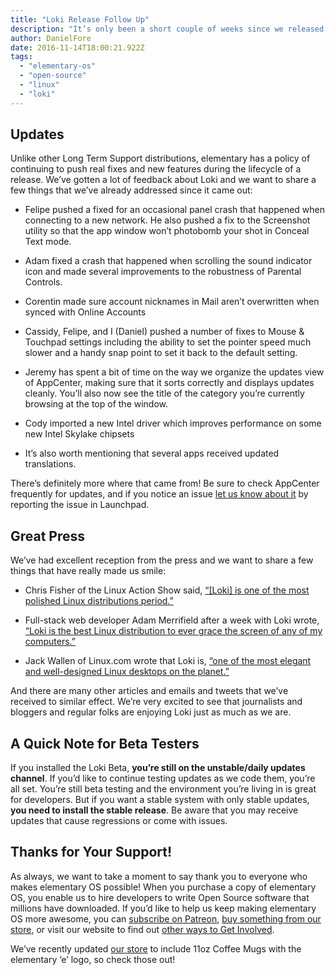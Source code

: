 ```yaml
---
title: "Loki Release Follow Up"
description: "It’s only been a short couple of weeks since we released the latest version of elementary OS, but we already have so much to share! We’re happy to say that Loki has already passed 45,000 downloads, from 157 different countries since release with 2/3rds of those downloads coming from closed sourced OSes. We’re super proud to be reaching people all over the world who are new to an Open Source operating system. Congratulations to everyone who switched!"
author: DanielFore
date: 2016-11-14T18:00:21.922Z
tags:
  - "elementary-os"
  - "open-source"
  - "linux"
  - "loki"
---
```


## Updates

Unlike other Long Term Support distributions, elementary has a policy of continuing to push real fixes and new features during the lifecycle of a release. We’ve gotten a lot of feedback about Loki and we want to share a few things that we’ve already addressed since it came out:

* Felipe pushed a fixed for an occasional panel crash that happened when connecting to a new network. He also pushed a fix to the Screenshot utility so that the app window won’t photobomb your shot in Conceal Text mode.

* Adam fixed a crash that happened when scrolling the sound indicator icon and made several improvements to the robustness of Parental Controls.

* Corentin made sure account nicknames in Mail aren’t overwritten when synced with Online Accounts

* Cassidy, Felipe, and I (Daniel) pushed a number of fixes to Mouse & Touchpad settings including the ability to set the pointer speed much slower and a handy snap point to set it back to the default setting.

* Jeremy has spent a bit of time on the way we organize the updates view of AppCenter, making sure that it sorts correctly and displays updates cleanly. You’ll also now see the title of the category you’re currently browsing at the top of the window.

* Cody imported a new Intel driver which improves performance on some new Intel Skylake chipsets

* It’s also worth mentioning that several apps received updated translations.

There’s definitely more where that came from! Be sure to check AppCenter frequently for updates, and if you notice an issue [let us know about it](http://t.umblr.com/redirect?z=https%3A%2F%2Felementary.io%2Fdocs%2Fcode%2Freference%23reporting-bugs&t=NzE3YzNmMjA1NGQxNTRiMzUxNTRiMjlkM2JiMTkwOGI2NzZmNTg3Mix1STBLZnZjcw%3D%3D&b=t%3AibgnuWZACL4bF6AGZWyLrg&m=0) by reporting the issue in Launchpad.

## Great Press

We’ve had excellent reception from the press and we want to share a few things that have really made us smile:

* Chris Fisher of the Linux Action Show said, [“[Loki] is one of the most polished Linux distributions period.”](http://www.jupiterbroadcasting.com/102976/looking-at-loki-las-434/)

* Full-stack web developer Adam Merrifield after a week with Loki wrote, [“Loki is the best Linux distribution to ever grace the screen of any of my computers.”](https://adam.merrifield.ca/2016/09/17/a-week-with-elementary-os-loki-0-4-0/)

* Jack Wallen of Linux.com wrote that Loki is, [“one of the most elegant and well-designed Linux desktops on the planet.”](https://www.linux.com/learn/elementary-os-loki-has-arrived)

And there are many other articles and emails and tweets that we’ve received to similar effect. We’re very excited to see that journalists and bloggers and regular folks are enjoying Loki just as much as we are.

## A Quick Note for Beta Testers

If you installed the Loki Beta, **you’re still on the unstable/daily updates channel**. If you’d like to continue testing updates as we code them, you’re all set. You’re still beta testing and the environment you’re living in is great for developers. But if you want a stable system with only stable updates, **you need to install the stable release**. Be aware that you may receive updates that cause regressions or come with issues.

## Thanks for Your Support!

As always, we want to take a moment to say thank you to everyone who makes elementary OS possible! When you purchase a copy of elementary OS, you enable us to hire developers to write Open Source software that millions have downloaded. If you’d like to help us keep making elementary OS more awesome, you can [subscribe on Patreon](http://t.umblr.com/redirect?z=https%3A%2F%2Fwww.patreon.com%2Felementary&t=ZTg5MWU1YzUzMzZjMzc0ZDgzMDJkZGVkM2EwNDU5YjIzZWM4YjAyZCx1STBLZnZjcw%3D%3D&b=t%3AibgnuWZACL4bF6AGZWyLrg&m=0), [buy something from our store](http://t.umblr.com/redirect?z=https%3A%2F%2Felementary.io%2Fstore%2F&t=YTIzNjU4MDM5Yzk2ODFjMTJhNzk4MWM4ZDI4ODZmOTQwYTkwNTM0MCx1STBLZnZjcw%3D%3D&b=t%3AibgnuWZACL4bF6AGZWyLrg&m=0), or visit our website to find out [other ways to Get Involved](http://t.umblr.com/redirect?z=https%3A%2F%2Felementary.io%2Fget-involved&t=ZDcxMWE0NDk5OWMxZDk0NWI2YjQxNjRjZWUyYmNiYzM2YTc2Y2UwNix1STBLZnZjcw%3D%3D&b=t%3AibgnuWZACL4bF6AGZWyLrg&m=0).

We’ve recently updated [our store](http://t.umblr.com/redirect?z=https%3A%2F%2Felementary.io%2Fstore%2F&t=YTIzNjU4MDM5Yzk2ODFjMTJhNzk4MWM4ZDI4ODZmOTQwYTkwNTM0MCx1STBLZnZjcw%3D%3D&b=t%3AibgnuWZACL4bF6AGZWyLrg&m=0) to include 11oz Coffee Mugs with the elementary ‘e’ logo, so check those out!